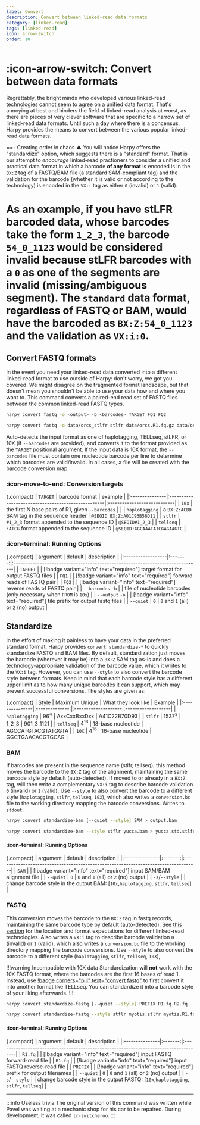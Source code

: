 ```yaml
---
label: Convert
description: Convert between linked-read data formats
category: [linked-read]
tags: [linked-read]
icon: arrow-switch
order: 10
---
```


# :icon-arrow-switch: Convert between data formats

Regrettably, the bright minds who developed various linked-read technologies cannot seem to agree on a unified data format.
That's annoying at best and hinders the field of linked-read analysis at worst, as there are pieces of very clever software
that are specific to a narrow set of linked-read data formats. Until such a day where there is a concensus, Harpy provides
the means to convert between the various popular linked-read data formats. 

==- Creating order in chaos :warning:
You will notice Harpy offers the "standardize" option, which suggests there is a "standard" format.
That is our attempt to _encourage_ linked-read practioners to consider a unified and practical data format
in which a barcode **of any format** is encoded is in the `BX:Z` tag of a FASTQ/BAM file (a standard SAM-compliant tag) and the validation for the barcode
(whether it is valid or not according to the technology) is encoded in the `VX:i` tag as either `0` (invalid) or `1` (valid).

As an example, if you have stLFR barcoded data, whose barcodes take the form `1_2_3`, the barcode `54_0_1123` would be considered
invalid because stLFR barcodes with a `0` as one of the segments are invalid (missing/ambiguous segment). The `standard` data format,
regardless of FASTQ or BAM, would have the barcoded as `BX:Z:54_0_1123` and the validation as `VX:i:0`.
===

## Convert FASTQ formats
In the event you need your linked-read data converted into a different linked-read format to use outside of Harpy:
don't worry, we got you covered. We might disagree on the fragmented format landscape, but that doesn't mean you
shouldn't be able to use your data how and where you want to. This command converts a paired-end read set of FASTQ
files between the common linked-read FASTQ types.

```bash usage
harpy convert fastq -o <output> -b <barcodes> TARGET FQ1 FQ2
```

```bash example | tellseq → stlfr
harpy convert fastq -o data/orcs_stlfr stlfr data/orcs.R1.fq.gz data/orcs.R2.fq.gz
```

Auto-detects the input format as one of haplotagging, TELLseq, stLFR, or 10X (if `--barcodes` are provided),
and converts it to the format provided as the `TARGET` positional argument. If the input data is
10X format, the `--barcodes` file must contain one nucleotide barcode per line to
determine which barcodes are valid/invalid. In all cases, a file will be created with
the barcode conversion map.

### :icon-move-to-end: Conversion targets

{.compact}
| `TARGET`       | barcode format                                     | example                     |
|:---------------|:---------------------------------------------------|:----------------------------|
| `10x`          | the first N base pairs of R1, given `--barcodes`   |                             |
| `haplotagging` | a `BX:Z:ACBD` SAM tag in the sequence header       | `@SEQID BX:Z:A01C93B56D11`  |
| `stlfr`        | `#1_2_3` format appended to the sequence ID        | `@SEQID#1_2_3`              |
| `tellseq`      | `:ATCG` format appended to the sequence ID         | `@SEQID:GGCAAATATCGAGAAGTC` |


### :icon-terminal: Running Options
{.compact}
| argument          | default | description                                                                   |
|:------------------|:-------:|:------------------------------------------------------------------------------|
| `TARGET`          |         | [!badge variant="info" text="required"] target format for output FASTQ files  |
| `FQ1`             |         | [!badge variant="info" text="required"] forward reads of FASTQ pair           |
| `FQ2`             |         | [!badge variant="info" text="required"] reverse reads of FASTQ pair           |
| `--barcodes` `-b` |         | file of nucleotide barcodes (only necessary when `FROM` is `10x`)             |
| `--output` `-o`   |         | [!badge variant="info" text="required"] file prefix for output fastq files    |
| `--quiet`         |   `0`   | `0` and `1` (all) or `2` (no) output                                          |


## Standardize
In the effort of making it painless to have your data in the preferred standard format, Harpy provides `convert standardize-*`
to quickly standardize FASTQ and BAM files. By default, standardization just moves the barcode (wherever it may be)
into a `BX:Z` SAM tag as-is and does a technology-appropriate validation of the barcode value, which it writes to the
`VX:i` tag. However, you can use `--style` to also convert the barcode style between formats. Keep in mind that each
barcode style has a different upper limit as to how many unique barcodes it can support, which may prevent successful conversions.
The styles are given as:

{.compact}
| Style          | Maximum Unique | What they look like | Example            |
|:---------------|:--------------:|:--------------------|:-------------------|
| `haplotagging` |     $96^4$     | AxxCxxBxxDxx        | A41C22B70D93       |
| `stlfr`        |    $1537^3$    | 1_2_3               | 901_3_1121         |
| `tellseq`      |    $4^{18}$    | 18-base nucleotide  | AGCCATGTACGTATGGTA |
| `10X`          |    $4^{16}$    | 16-base nucleotide  | GGCTGAACACGTGCAG   |

### BAM
If barcodes are present in the sequence name (stlfr, tellseq), this method moves the barcode to the `BX:Z`
tag of the alignment, maintaining the same barcode style by default (auto-detected). If moved to or already in a `BX:Z` tag,
will then write a complementary `VX:i` tag to describe barcode validation `0` (invalid) or `1` (valid).
Use `--style` to also convert the barcode to a different style (`haplotagging`, `stlfr`, `tellseq`, `10X`),
which also writes a `conversion.bc` file to the working directory mapping the barcode conversions. Writes to `stdout`.

```bash usage
harpy convert standardize-bam [--quiet --style] SAM > output.bam
```

```bash example | standardize a bam and change the barcodes to stLFR style
harpy convert standardize-bam --style stflr yucca.bam > yucca.std.stlfr.bam
```

#### :icon-terminal: Running Options
{.compact}
| argument       | default | description                                                                        |
|:---------------|:-------:|:-----------------------------------------------------------------------------------|
| `SAM`          |         | [!badge variant="info" text="required"] input SAM/BAM alignment file               |
| `--quiet`      |   `0`   | `0` and `1` (all) or `2` (no) output                                               |
| `-s`/`--style` |         | change barcode style in the output BAM: [`10x`,`haplotagging`, `stlfr`, `tellseq`] |

### FASTQ
This conversion moves the barcode to the `BX:Z` tag in fastq records, maintaining the same barcode type by default (auto-detected).
See [this section](/Getting_Started/linked_read_data.md#linked-read-data-types) for the location and format expectations for different linked-read technologies.
Also writes a `VX:i` tag to describe barcode validation `0` (invalid) or `1` (valid),
which also writes a `conversion.bc` file to the working directory mapping the barcode conversions.
Use `--style` to also convert the barcode to a different style (`haplotagging`, `stlfr`, `tellseq`, `10X`),

!!!warning Incompatible with 10X data
Standardization will **not** work with the 10X FASTQ format, where the barcodes are the first 16 bases of read 1.
Instead, use [!badge corners="pill" text="convert fastq"](#convert-fastq-formats) to first convert
it into another format like TELLseq. You can standardize it into a barcode style of your liking afterwards.
!!!

```bash usage
harpy convert standardize-fastq [--quiet --style] PREFIX R1.fq R2.fq
```

```bash example | standardize a fastq pair and change the barcodes to stLFR style
harpy convert standardize-fastq --style stflr myotis.stlfr myotis.R1.fq.gz myotis.R2.fq.gz
```

#### :icon-terminal: Running Options
{.compact}
| argument       | default | description                                                                          |
|:---------------|:-------:|:-------------------------------------------------------------------------------------|
| `R1.fq`        |         | [!badge variant="info" text="required"] input FASTQ forward-read file                |
| `R1.fq`        |         | [!badge variant="info" text="required"] input FASTQ reverse-read file                |
| `PREFIX`       |         | [!badge variant="info" text="required"] prefix for output filenames                  |
| `--quiet`      |   `0`   | `0` and `1` (all) or `2` (no) output                                                 |
| `-s`/`--style` |         | change barcode style in the output FASTQ: [`10x`,`haplotagging`, `stlfr`, `tellseq`] |


----

:::info Useless trivia
The original version of this command was written while Pavel was waiting at a mechanic shop for his car to be repaired. During development,
it was called `lr-switcheroo`.
:::